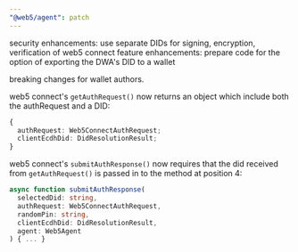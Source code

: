 ```yaml
---
"@web5/agent": patch
---
```


security enhancements: use separate DIDs for signing, encryption, verification of web5 connect
feature enhancements: prepare code for the option of exporting the DWA's DID to a wallet

breaking changes for wallet authors.

web5 connect's `getAuthRequest()` now returns an object which include both the authRequest and a DID:

```ts
{
  authRequest: Web5ConnectAuthRequest;
  clientEcdhDid: DidResolutionResult;
}
```

web5 connect's `submitAuthResponse()` now requires that the did received from `getAuthRequest()` is passed in to the method at position 4:

```ts
async function submitAuthResponse(
  selectedDid: string,
  authRequest: Web5ConnectAuthRequest,
  randomPin: string,
  clientEcdhDid: DidResolutionResult,
  agent: Web5Agent
) { ... }
```
